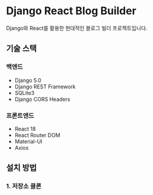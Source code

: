 # Django React Blog Builder

Django와 React를 활용한 현대적인 블로그 빌더 프로젝트입니다.

## 기술 스택

### 백엔드
- Django 5.0
- Django REST Framework
- SQLite3
- Django CORS Headers

### 프론트엔드
- React 18
- React Router DOM
- Material-UI
- Axios

## 설치 방법

### 1. 저장소 클론